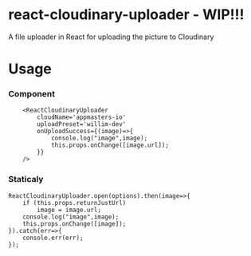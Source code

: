 # react-cloudinary-uploader - WIP!!!

A file uploader in React for uploading the picture to Cloudinary


# Usage

### Component

```
    <ReactCloudinaryUploader
        cloudName='appmasters-io'
        uploadPreset='willim-dev'
        onUploadSuccess={(image)=>{
            console.log("image",image);
            this.props.onChange([image.url]);
        }}
    />
```

### Staticaly

```
ReactCloudinaryUploader.open(options).then(image=>{
    if (this.props.returnJustUrl)
        image = image.url;
    console.log("image",image);
    this.props.onChange([image]);
}).catch(err=>{
    console.err(err);
});
```
